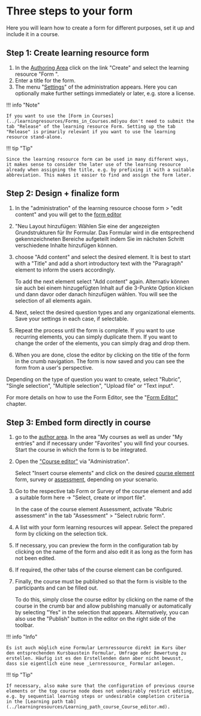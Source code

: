 # Three steps to your form

Here you will learn how to create a form for different purposes, set it up and include it in a course.

## Step 1: Create learning resource form

1. In the [Authoring Area](../area_modules/Authoring.md) click on the link "Create" and select the learning resource "Form ".
2. Enter a title for the form.
3. The menu "[Settings](../learningresources/Course_Settings.md)" of the administration appears. Here you can optionally make further settings immediately or later, e.g. store a license.

!!! info "Note"

    If you want to use the [Form in Courses](../learningresources/Forms_in_Courses.md)you don't need to submit the tab "Release" of the learning resource Form. Setting up the tab "Release" is primarily relevant if you want to use the learning resource stand-alone.

!!! tip "Tip"

    Since the learning resource form can be used in many different ways, it makes sense to consider the later use of the learning resource already when assigning the title, e.g. by prefixing it with a suitable abbreviation. This makes it easier to find and assign the form later.

## Step 2: Design + finalize form

1. In the "administration" of the learning resource choose form > "edit content" and you will get to the [form editor](../learningresources/Form_editor_17_1.md)
2. "Neu Layout hinzufügen: Wählen Sie eine der angezeigten Grundstrukturen für Ihr Formular. Das Formular wird in die entsprechend gekennzeichneten Bereiche aufgeteilt indem Sie im nächsten Schritt verschiedene Inhalte hinzufügen können.
3. choose "Add content" and select the desired element. It is best to start with a "Title" and add a short introductory text with the "Paragraph" element to inform the users accordingly.

    To add the next element select "Add content" again.  Alternativ können sie auch bei einem hinzugefügten Inhalt auf die 3-Punkte Option klicken und dann davor oder danach hinzufügen wählen. You will see the selection of all elements again.  

4. Next, select the desired question types and any organizational elements.  Save your settings in each case, if selectable. 

5. Repeat the process until the form is complete. If you want to use recurring elements, you can simply duplicate them. If you want to change the order of the elements, you can simply drag and drop them.

6. When you are done, close the editor by clicking on the title of the form in the crumb navigation. The form is now saved and you can see the form from a user's perspective.

Depending on the type of question you want to create, select "Rubric", "Single selection", "Multiple selection", "Upload file" or "Text input".

For more details on how to use the Form Editor, see the "[Form Editor"](../learningresources/Form_editor_17_1.md) chapter.

## Step 3: Embed form directly in course

1. go to the [author area](../area_modules/Authoring.md). In the area "My courses as well as under "My entries" and if necessary under "Favorites" you will find your courses. Start the course in which the form is to be integrated.

2. Open the ["Course editor"](../../manual_how-to/my_first_course/my_first_course.md) via "Administration".
   
    Select "Insert course elements" and click on the desired [course element](../learningresources/Assessment.md) form, survey or [assessment](../learningresources/Course_Element_Assessment.md), depending on your scenario.

3. Go to the respective tab Form or Survey of the course element and add a suitable form here → "Select, create or import file".

    In the case of the course element Assessment, activate "Rubric assessment" in the tab "Assessment" > "Select rubric form".

4. A list with your form learning resources will appear. Select the prepared form by clicking on the selection tick.

5. If necessary, you can preview the form in the configuration tab by clicking on the name of the form and also edit it as long as the form has not been edited.

6. If required, the other tabs of the course element can be configured.

7. Finally, the course must be published so that the form is visible to the participants and can be filled out.

    To do this, simply close the course editor by clicking on the name of the course in the crumb bar and allow publishing manually or automatically by selecting "Yes" in the selection that appears. Alternatively, you can also use the "Publish" button in the editor on the right side of the toolbar.

!!! info "Info"

    Es ist auch möglich eine Formular Lernressource direkt im Kurs über den entsprechenden Kursbaustein Formular, Umfrage oder Bewertung zu erstellen. Häufig ist es den Erstellenden dann aber nicht bewusst, dass sie eigentlich eine neue _Lernressource_ Formular anlegen.

!!! tip "Tip"

    If necessary, also make sure that the configuration of previous course elements or the top course node does not undesirably restrict editing, e.g. by sequential learning steps or undesirable completion criteria in the [Learning path tab](../learningresources/Learning_path_course_Course_editor.md).
